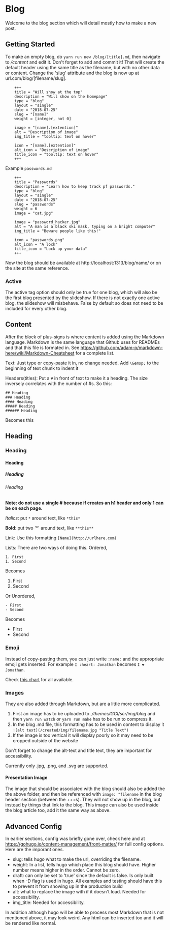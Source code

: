 # Blog
Welcome to the blog section which will detail mostly how to make a new post.

## Getting Started
To make an empty blog, do ```yarn run new /blog/[title].md```, then navigate to */content* and edit it. Don't forget to add and commit it!
That will create the default header using the same title as the filename, but with no other data or content. Change the 'slug' attribute and the blog is now up at url.com/blog/[filename/slug]. 

```
    +++
    title = "Will show at the top"
    description = "Will show on the homepage"
    type = "blog"
    layout = "single"
    date = "2018-07-25"
    slug = "[name]"
    weight = [integer, not 0]
    
    image = "[name].[extention]" 
    alt = "Description of image"
    img_title = "tooltip: text on hover"
    
    icon = "[name].[extention]"
    alt_icon = "Description of image"
    title_icon = "tooltip: text on hover"
    +++
```
Example `passwords.md`
```
    +++
    title = "Passwords"
    description = "Learn how to keep track pf passwords."
    type = "blog"
    layout = "single"
    date = "2018-07-25"
    slug = "passwords"
    weight = 6
    image = "cat.jpg"
    
    image = "password_hacker.jpg" 
    alt = "A man is a black ski mask, typing on a bright computer"
    img_title = "Beware people like this!"
    
    icon = "passwords.png"
    alt_icon = "A lock"
    title_icon = "Lock up your data"
    +++
```
Now the blog should be available at http://localhost:1313/blog/name/ or on the site at the same reference.

### Active
The active tag option should only be true for one blog, which will also be the first blog presented by the slideshow. If there is not exactly one active blog, the slideshow will misbehave. False by default so does not need to be included for every other blog.

## Content

After the block of plus-signs is where content is added using the Markdown language. Markdown is the same language that Github uses for READMEs and that this file is formated in. See https://github.com/adam-p/markdown-here/wiki/Markdown-Cheatsheet for a complete list.

Text: Just type or copy-paste it in, no change needed. Add `\&emsp;` to the beginning of text chunk to indent it

Headers(titles): Put a `#` in front of text to make it a heading. The size inversely correlates with the number of #s.
So this:
```
## Heading
### Heading
#### Heading
##### Heading
###### Heading
```
Becomes this
## Heading
### Heading
#### Heading
##### Heading
###### Heading

**Note: do not use a single # because if creates an h1 header and only 1 can be on each page.**

*Italics*: put `*` around text, like `*this*`

**Bold**: put two '*' around text, like `**this**`

Link: Use this formatting   `[Name](http://urlhere.com)`

Lists: There are two ways of doing this.
Ordered,
```
1. First 
1. Second
```
Becomes
1. First
2. Second

Or Unordered,
```
- First 
- Second
```
Becomes
- First 
- Second

### Emoji
Instead of copy-pasting them, you can just write `:name:` and the appropriate emoji gets inserted.
For example ```I :heart: Jonathan``` becomes ```I ❤️ Jonathan```.

Check [this chart](https://www.webpagefx.com/tools/emoji-cheat-sheet/) for all available. 

### Images
They are also added through Markdown, but are a little more complicated.

1. First an image has to be uploaded to *./themes/GCI/scr/img/blog* and then `yarn run watch` or `yarn run make` has to be run to compress it.
1. In the blog .md file, this formatting has to be used in content to display it `![alt text](/created/img/filename.jpg "Title Text")`
1. If the image is too vertical it will display poorly so it may need to be cropped outside of the website

Don't forget to change the alt-text and title text, they are important for accessibility. 

Currently only .jpg, .png, and .svg are supported.

#### Presentation Image
The image that should be associated with the blog should also be added the the above folder, and then be referenced with `image: "filename` in the blog header section (between the +++s). They will not show up in the blog, but instead by things that link to the blog. This image can also be used inside the blog article too, add it the same way as above. 

## Advanced Config

In earlier sections, config was briefly gone over, check here and at https://gohugo.io/content-management/front-matter/ for full config options. Here are the imporant ones.

- slug: tells hugo what to make the url, overriding the filename.
- weight: In a list, tells hugo which place this blog should have. Higher number means higher in the order. Cannot be zero.
- draft: can only be set to 'true' since the default is false. Is only built when -D flag is used in hugo. All examples and testing should have this to prevent it from showing up in the production build
- alt: what to replace the image with if it doesn't load. Needed for accessibility.  
- img_title: Needed for accessibility.  

In addition although hugo will be able to process most Markdown that is not mentioned above, it may look weird. Any html can be inserted too and it will be rendered like normal.

